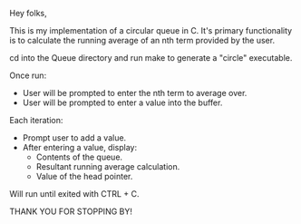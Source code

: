 Hey folks,


This is my implementation of a circular queue in C. It's primary functionality 
is to calculate the running average of an nth term provided by the user.

cd into the Queue directory and run make to generate a "circle" executable.

Once run: 
  - User will be prompted to enter the nth term to average over.
  - User will be prompted to enter a value into the buffer.

Each iteration:
  - Prompt user to add a value.
  - After entering a value, display:
      - Contents of the queue.
      - Resultant running average calculation.
      - Value of the head pointer.

Will run until exited with CTRL + C.


THANK YOU FOR STOPPING BY!

